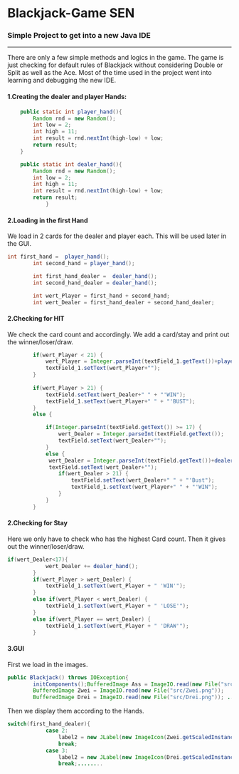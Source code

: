 # Blackjack-Game SEN
### Simple Project to get into a new Java IDE
---
There are only a few simple methods and logics in the game. The game is just checking for default rules of Blackjack without considering Double or Split as well as the Ace. Most of the time used in the project went into learning and debugging the new IDE.

#### 1.Creating the dealer and player Hands:

```Java
    public static int player_hand(){
        Random rnd = new Random();
        int low = 2;
        int high = 11;
        int result = rnd.nextInt(high-low) + low;
        return result;
    }

    public static int dealer_hand(){
        Random rnd = new Random();
        int low = 2;
        int high = 11;
        int result = rnd.nextInt(high-low) + low;
        return result;
            }
```

#### 2.Loading in the first Hand
We load in 2 cards for the dealer and player each. This will be used later in the GUI.
```Java
int first_hand =  player_hand();
        int second_hand = player_hand();

        int first_hand_dealer =  dealer_hand();
        int second_hand_dealer = dealer_hand();

        int wert_Player = first_hand + second_hand;
        int wert_Dealer = first_hand_dealer + second_hand_dealer;

```

####    2.Checking for HIT
We check the card count and accordingly. We add a card/stay and print out the winner/loser/draw.
```Java
        if(wert_Player < 21) {
            wert_Player = Integer.parseInt(textField_1.getText())+player_hand();
            textField_1.setText(wert_Player+"");
        }
        
        if(wert_Player > 21) {
            textField.setText(wert_Dealer+" " + "'WIN");
            textField_1.setText(wert_Player+" " + "'BUST");
        }
        else {

            if(Integer.parseInt(textField.getText()) >= 17) {
                wert_Dealer = Integer.parseInt(textField.getText());
                textField.setText(wert_Dealer+"");
            }
            else {
             wert_Dealer = Integer.parseInt(textField.getText())+dealer_hand();
             textField.setText(wert_Dealer+"");
                if(wert_Dealer > 21) {
                    textField.setText(wert_Dealer+" " + "'Bust");
                    textField_1.setText(wert_Player+" " + "'WIN");
                }
            }
        }
```
####    2.Checking for Stay
Here we only have to check who has the highest Card count. Then it gives out the winner/loser/draw. 
```Java
if(wert_Dealer<17){
            wert_Dealer += dealer_hand();
        }
        if(wert_Player > wert_Dealer) {
            textField_1.setText(wert_Player + " 'WIN'");
        }
        else if(wert_Player < wert_Dealer) {
            textField_1.setText(wert_Player + " 'LOSE'");
        }
        else if(wert_Player == wert_Dealer) {
            textField_1.setText(wert_Player + " 'DRAW'");
        }
```

####  3.GUI
First we load in the images.
```Java
public Blackjack() throws IOException{
        initComponents();BufferedImage Ass = ImageIO.read(new File("src/Ass.png"));
        BufferedImage Zwei = ImageIO.read(new File("src/Zwei.png"));
        BufferedImage Drei = ImageIO.read(new File("src/Drei.png")); ......
```
Then we display them according to the Hands.
```Java
switch(first_hand_dealer){
            case 2:
                label2 = new JLabel(new ImageIcon(Zwei.getScaledInstance(200, 150, Image.SCALE_FAST)));
                break;
            case 3:
                label2 = new JLabel(new ImageIcon(Drei.getScaledInstance(200, 150, Image.SCALE_FAST)));
                break;........
```
